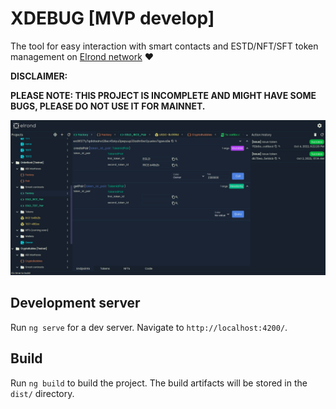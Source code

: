 # XDEBUG [MVP develop]

The tool for easy interaction with smart contacts and ESTD/NFT/SFT token management on [Elrond network](https://github.com/ElrondNetwork) :heart:

**DISCLAIMER:**

**PLEASE NOTE: THIS PROJECT IS INCOMPLETE AND MIGHT HAVE SOME BUGS, PLEASE DO NOT USE IT FOR MAINNET.**

![Preview](screenshot.png)

## Development server

Run `ng serve` for a dev server. Navigate to `http://localhost:4200/`.
## Build

Run `ng build` to build the project. The build artifacts will be stored in the `dist/` directory.
